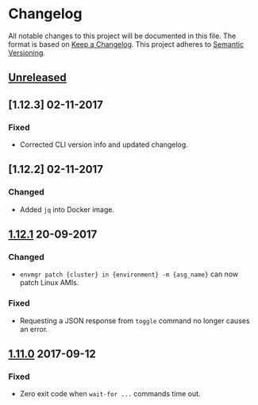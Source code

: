# Changelog

All notable changes to this project will be documented in this file. The format is based on [Keep a Changelog](http://keepachangelog.com/en/1.0.0/).
This project adheres to [Semantic Versioning](http://semver.org/spec/v2.0.0.html).

## [Unreleased]

## [1.12.3] 02-11-2017

### Fixed
- Corrected CLI version info and updated changelog.

## [1.12.2] 02-11-2017

### Changed
- Added `jq` into Docker image.

## [1.12.1] 20-09-2017

### Changed
- `envmgr patch {cluster} in {environment} -m {asg_name}` can now patch Linux AMIs.

### Fixed
- Requesting a JSON response from `toggle` command no longer causes an error.

## [1.11.0] 2017-09-12

### Fixed
- Zero exit code when `wait-for ...` commands time out.

[Unreleased]: https://github.com/trainline/envmgr-cli/compare/1.12.1...HEAD
[1.12.1]: https://github.com/trainline/envmgr-cli/compare/1.11.0...1.12.1
[1.11.0]: https://github.com/trainline/envmgr-cli/compare/1.10.0...1.11.0
